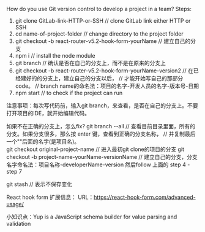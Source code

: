 How do you use Git version control to develop a project in a team?
Steps:
1. git clone GitLab-link-HTTP-or-SSH        // clone GitLab link either HTTP or SSH
2. cd name-of-project-folder                // change directory to the project folder
3. git checkout -b react-router-v5.2-hook-form-yourName   // 建立自己的分支
4. npm i                                    // install the node module
5. git branch                               // 确认是否在自己的分支上，而不是在原来的分支上
6. git checkout -b react-router-v5.2-hook-form-yourName-version2    // 在已经建好的的分支上，建立自己的分支以后，
                                                                    // 才能开始写自己的那部分code。
                                                                    // branch name的命名法：项目的名字-开发人员的名字-版本号-日期
7. npm start                                // to check if the project can run

注意事项：每次写代码前，输入git branch，来查看，是否在自己的分支上。不要打开项目的IDE，就开始编辑代码。

如果不在正确的分支上，怎么fix?
git branch --all                // 查看目前目录里面，所有的分支。如果分支很多，那么按 enter 键，查看到正确的分支名称，
                                // 并复制最后一个"\"后面的名字(是项目名)。    
git checkout original-project-name      //  进入最初git clone的项目的分支
git checkout -b project-name-yourName-versionName   // 建立自己的分支，分支名字命名法：项目名称-developerName-version
然后follow 上面的 step 4 - step 7

git stash           // 表示不保存变化

React hook form 扩展信息：
URL：https://react-hook-form.com/advanced-usage/

小知识点：Yup is a JavaScript schema builder for value parsing and validation